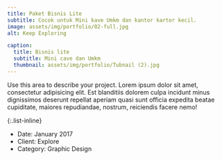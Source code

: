 ```yaml
---
title: Paket Bisnis Lite
subtitle: Cocok untuk Mini kave Umkm dan kantor kartor kecil.
image: assets/img/portfolio/02-full.jpg
alt: Keep Exploring

caption:
  title: Bisnis lite
  subtitle: Mini cave dan Umkm
  thumbnail: assets/img/portfolio/Tubnail (2).jpg
---
```

Use this area to describe your project. Lorem ipsum dolor sit amet, consectetur adipisicing elit. Est blanditiis dolorem culpa incidunt minus dignissimos deserunt repellat aperiam quasi sunt officia expedita beatae cupiditate, maiores repudiandae, nostrum, reiciendis facere nemo!

{:.list-inline}
- Date: January 2017
- Client: Explore
- Category: Graphic Design

